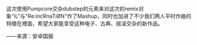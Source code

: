 这次使用Pumpcore交杂dubstep的元素来对这次的remix对象"iL"与"Re:incRnaTiØN"作了Mashup，同时也加进了不少我们两人平时作曲的特徵在裡面，希望大家能享受这种电子、古典、摇滚交杂的新作品。

——来源：安卓国服